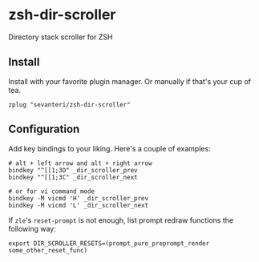 # zsh-dir-scroller
Directory stack scroller for ZSH

## Install
Install with your favorite plugin manager. Or manually if that's your cup of
tea.

    zplug "sevanteri/zsh-dir-scroller"

## Configuration
Add key bindings to your liking. Here's a couple of examples:

    # alt + left arrow and alt + right arrow
    bindkey "^[[1;3D" _dir_scroller_prev
    bindkey "^[[1;3C" _dir_scroller_next

    # or for vi command mode
    bindkey -M vicmd 'H' _dir_scroller_prev
    bindkey -M vicmd 'L' _dir_scroller_next

If `zle`'s `reset-prompt` is not enough, list prompt redraw functions the
following way:

    export DIR_SCROLLER_RESETS=(prompt_pure_preprompt_render some_other_reset_func)

